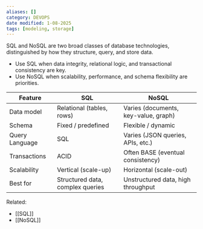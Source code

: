 ```yaml
---
aliases: []
category: DEVOPS
date modified: 1-08-2025
tags: [modeling, storage]
---
```

SQL and NoSQL are two broad classes of database technologies, distinguished by how they structure, query, and store data.

* Use SQL when data integrity, relational logic, and transactional consistency are key.
* Use NoSQL when scalability, performance, and schema flexibility are priorities.

| Feature        | SQL                              | NoSQL                                |
| -------------- | -------------------------------- | ------------------------------------ |
| Data model     | Relational (tables, rows)        | Varies (documents, key-value, graph) |
| Schema         | Fixed / predefined               | Flexible / dynamic                   |
| Query Language | SQL                              | Varies (JSON queries, APIs, etc.)    |
| Transactions   | ACID                             | Often BASE (eventual consistency)    |
| Scalability    | Vertical (scale-up)              | Horizontal (scale-out)               |
| Best for       | Structured data, complex queries | Unstructured data, high throughput   |

Related:
- [[SQL]]
- [[NoSQL]]
